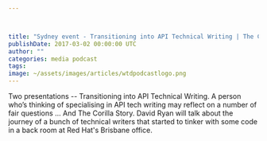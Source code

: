 ```yaml
---



title: "Sydney event - Transitioning into API Technical Writing | The Corilla story"
publishDate: 2017-03-02 00:00:00 UTC
author: ""
categories: media podcast
tags:
image: ~/assets/images/articles/wtdpodcastlogo.png
---
```


Two presentations -- Transitioning into API Technical Writing. A person who’s thinking of specialising in API tech writing may reflect on a number of fair questions ... And The Corilla Story. David Ryan will talk about the journey of a bunch of technical writers that started to tinker with some code in a back room at Red Hat's Brisbane office.
